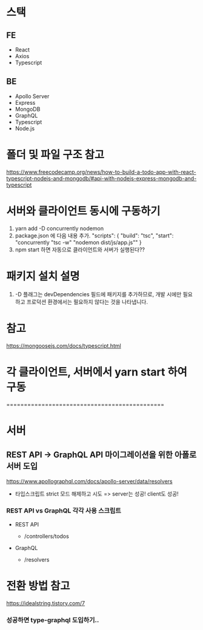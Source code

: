 # 스택
## FE
- React
- Axios
- Typescript

## BE
- Apollo Server
- Express
- MongoDB
- GraphQL
- Typescript
- Node.js

# 폴더 및 파일 구조 참고

https://www.freecodecamp.org/news/how-to-build-a-todo-app-with-react-typescript-nodejs-and-mongodb/#api-with-nodejs-express-mongodb-and-typescript

# 서버와 클라이언트 동시에 구동하기

1. yarn add -D concurrently nodemon
2. package.json 에 다음 내용 추가.
   "scripts": {
   "build": "tsc",
   "start": "concurrently \"tsc -w\" \"nodemon dist/js/app.js\""
   }
3. npm start 하면 자동으로 클라이언트와 서버가 실행된다??

# 패키지 설치 설명
1. -D 플래그는 devDependencies 필드에 패키지를 추가하므로, 개발 시에만 필요하고 프로덕션 환경에서는 필요하지 않다는 것을 나타냅니다.

# 참고
https://mongoosejs.com/docs/typescript.html

# 각 클라이언트, 서버에서 yarn start 하여 구동


=============================================
# 서버
## REST API -> GraphQL API 마이그레이션을 위한 아폴로서버 도입
https://www.apollographql.com/docs/apollo-server/data/resolvers

- 타입스크립트 strict 모드 해제하고 시도 => server는 성공! client도 성공!

### REST API vs GraphQL 각각 사용 스크립트
- REST API
  - /controllers/todos

- GraphQL
  - /resolvers


# 전환 방법 참고
https://idealstring.tistory.com/7


### 성공하면 type-graphql 도입하기..